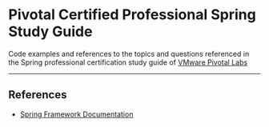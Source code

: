 # Pivotal Certified Professional Spring Study Guide

Code examples and references to the topics and questions referenced in the Spring professional certification study 
guide of [VMware Pivotal Labs](https://d1fto35gcfffzn.cloudfront.net/academy/Spring-Professional-Certification-Study-Guide.pdf)

----

## References

* [Spring Framework Documentation](https://docs.spring.io/spring-framework/docs/current/reference/html/)
